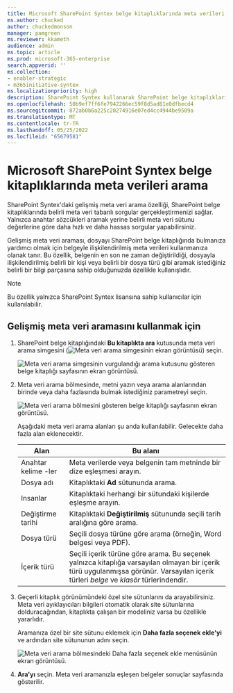 ```yaml
---
title: Microsoft SharePoint Syntex belge kitaplıklarında meta verileri arama
ms.author: chucked
author: chuckedmonson
manager: pamgreen
ms.reviewer: kkameth
audience: admin
ms.topic: article
ms.prod: microsoft-365-enterprise
search.appverid: ''
ms.collection:
- enabler-strategic
- m365initiative-syntex
ms.localizationpriority: high
description: SharePoint Syntex kullanarak SharePoint belge kitaplıklarındaki öğeleri bulmak için gelişmiş meta veri aramasını kullanmayı ve özel site sütunlarını aramayı öğrenin.
ms.openlocfilehash: 50b9ef7ff6fe7942266ec59f8d5ad81e0dfbecd4
ms.sourcegitcommit: 872ab0b6a225c20274916e07ed4cc4944be9509a
ms.translationtype: MT
ms.contentlocale: tr-TR
ms.lasthandoff: 05/25/2022
ms.locfileid: "65679581"
---
```

# <a name="search-for-metadata-in-document-libraries-in-microsoft-sharepoint-syntex"></a>Microsoft SharePoint Syntex belge kitaplıklarında meta verileri arama

SharePoint Syntex'daki gelişmiş meta veri arama özelliği, SharePoint belge kitaplıklarında belirli meta veri tabanlı sorgular gerçekleştirmenizi sağlar. Yalnızca anahtar sözcükleri aramak yerine belirli meta veri sütunu değerlerine göre daha hızlı ve daha hassas sorgular yapabilirsiniz.

Gelişmiş meta veri araması, dosyayı SharePoint belge kitaplığında bulmanıza yardımcı olmak için belgeyle ilişkilendirilmiş meta verileri kullanmanıza olanak tanır. Bu özellik, belgenin en son ne zaman değiştirildiği, dosyayla ilişkilendirilmiş belirli bir kişi veya belirli bir dosya türü gibi aramak istediğiniz belirli bir bilgi parçasına sahip olduğunuzda özellikle kullanışlıdır.

> [!NOTE]
> Bu özellik yalnızca SharePoint Syntex lisansına sahip kullanıcılar için kullanılabilir. 

## <a name="to-use-advanced-metadata-search"></a>Gelişmiş meta veri aramasını kullanmak için

1. SharePoint belge kitaplığındaki **Bu kitaplıkta ara** kutusunda meta veri arama simgesini (![Meta veri arama simgesinin](../media/content-understanding/metadata-search-icon.png) ekran görüntüsü) seçin.

    ![Meta veri arama simgesinin vurgulandığı arama kutusunu gösteren belge kitaplığı sayfasının ekran görüntüsü.](../media/content-understanding/metadata-search-box.png)

2. Meta veri arama bölmesinde, metni yazın veya arama alanlarından birinde veya daha fazlasında bulmak istediğiniz parametreyi seçin.

    ![Meta veri arama bölmesini gösteren belge kitaplığı sayfasının ekran görüntüsü.](../media/content-understanding/metadata-search-pane.png)

   Aşağıdaki meta veri arama alanları şu anda kullanılabilir. Gelecekte daha fazla alan eklenecektir.

   |Alan    |Bu alanı  |
   |---------|---------|
   |Anahtar kelime -ler |Meta verilerde veya belgenin tam metninde bir dize eşleşmesi arayın. |
   |Dosya adı     |Kitaplıktaki **Ad** sütununda arama.          |
   |Insanlar   |Kitaplıktaki herhangi bir sütundaki kişilerde eşleşme arayın.   |
   |Değiştirme tarihi |Kitaplıktaki **Değiştirilmiş** sütununda seçili tarih aralığına göre arama.         |
   |Dosya türü     |Seçili dosya türüne göre arama (örneğin, Word belgesi veya PDF).        |
   |İçerik türü  |Seçili içerik türüne göre arama. Bu seçenek yalnızca kitaplığa varsayılan olmayan bir içerik türü uygulanmışsa görünür. Varsayılan içerik türleri *belge* ve *klasör* türlerindendir.        |

3. Geçerli kitaplık görünümündeki özel site sütunlarını da arayabilirsiniz. Meta veri ayıklayıcıları bilgileri otomatik olarak site sütunlarına dolduracağından, kitaplıkta çalışan bir modeliniz varsa bu özellikle yararlıdır.  

    Aramanıza özel bir site sütunu eklemek için **Daha fazla seçenek ekle'yi** ve ardından site sütununun adını seçin.

    ![Meta veri arama bölmesindeki Daha fazla seçenek ekle menüsünün ekran görüntüsü.](../media/content-understanding/metadata-search-add-more-options.png)

4. **Ara'yı** seçin. Meta veri aramanızla eşleşen belgeler sonuçlar sayfasında gösterilir. 
